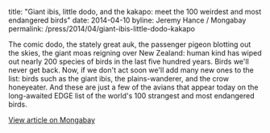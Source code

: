 title: "Giant ibis, little dodo, and the kakapo: meet the 100 weirdest and most endangered birds"
date: 2014-04-10
byline: Jeremy Hance / Mongabay
permalink: /press/2014/04/giant-ibis-little-dodo-kakapo


The comic dodo, the stately great auk, the passenger pigeon blotting out the skies, the giant moas reigning over New Zealand: human kind has wiped out nearly 200 species of birds in the last five hundred years. Birds we'll never get back. Now, if we don't act soon we'll add many new ones to the list: birds such as the giant ibis, the plains-wanderer, and the crow honeyeater. And these are just a few of the avians that appear today on the long-awaited EDGE list of the world's 100 strangest and most endangered birds.

[View article on Mongabay](http://news.mongabay.com/2014/0410-hance-edge-birds.html)
